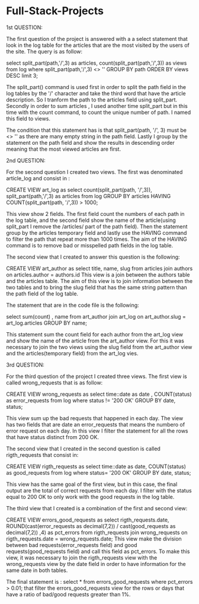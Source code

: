 # Full-Stack-Projects

1st QUESTION: 

The first question of the project is answered with a a select statement that look in the log table for the articles that are the most visited by the users of the site. The query is as follow: 

  select split_part(path,'/',3) as articles, count(split_part(path,'/',3)) as views from log where split_part(path,'/',3) <> '' GROUP BY    path ORDER BY views DESC limit 3;

  The split_part() command is used first in order to split the path field in the log tables by the '/' character and take the third word  that have the article description. So I tranform the path to the articles field using split_part. Secondly in order to sum articles , I used another time split_part but in this time with the count command, to count the unique number of path. I named this field to views. 

  The condition that this statement has is that split_part(path, '/', 3) must be <> '' as there are many empty string in the path field. Lastly I group by the statement on the path field and show the results in descending order meaning that the most viewed articles are first. 

2nd QUESTION: 

For the second question I created two views. The first was denominated article_log and consist in : 

CREATE VIEW art_log as select count(split_part(path, '/',3)), split_part(path,'/',3) as articles from log GROUP BY articles HAVING COUNT(split_part(path, '/',3)) > 1000;
 
This view show 2 fields. The first field count the numbers of each path in the log table, and the second field show the name of the article(using split_part I remove the /articles/ part of the path field). Then the statement group by the articles temporary field and lastly use the HAVING command to filter the path that repeat more than 1000 times. The aim of the HAVING command is to remove bad or misspelled path fields in the log table.

The second view that I created to answer this question is the following:

CREATE VIEW art_author as select title, name, slug from articles join authors on articles.author = authors.id 
This view is a join between the authors table and the articles table. The aim of this view is to join information between the two tables and to bring the slug field that has the same string pattern than the path field of the log table.


The statement that are in the code file is the following: 

select sum(count) , name from art_author join art_log on art_author.slug = art_log.articles GROUP BY name;

This statement sum the count field for each author from the art_log view and show the name of the article from the art_author view. For this it was necessary to join the two views using the slug field from the art_author view and the articles(temporary field) from the art_log vies.




3rd QUESTION: 

For the third question of the project I created three views. The first view is called wrong_requests that is as follow: 

  CREATE VIEW wrong_requests as select time::date as date , COUNT(status) as error_requests from log where status != '200 OK' GROUP BY date, status;

  This view sum up the bad requests that happened in each day. The view has two fields that are date an error_requests that means the numbero of error request on each day. In this view I filter the statement for all the rows that have status distinct from 200 OK.

The second view that I created in the second question is called rigth_requests that consist in:

  CREATE VIEW rigth_requests as select time::date as date, COUNT(status) as good_requests from log where status= '200 OK' GROUP BY date, status;

This view has the same goal of the first view, but in this case, the final output are the total of correct requests from each day. I filter with the status equal to 200 OK to only work with the good requests in the log table. 

The third view that I created is a combination of the first and second view: 

  CREATE VIEW errors_good_requests as select rigth_requests.date, ROUND(cast(error_requests as decimal(7,2)) / cast(good_requests as      decimal(7,2)) ,4) as pct_errors from rigth_requests join wrong_requests on rigth_requests.date = wrong_requests.date;
This view make the division between bad requests(error_requests field) and good requests(good_requests field) and call this field as pct_errors. To make this view, it was necessary to join the rigth_requests view with the wrong_requests view by the date field in order to have information for the same date in both tables. 

The final statement is :  select * from errors_good_requests where pct_errors > 0.01; that filter the errors_good_requests view for the rows or days that have a ratio of bad/good requests greater than 1%.



